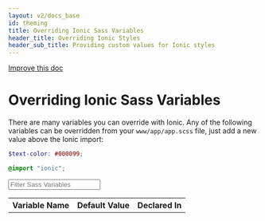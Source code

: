 ```yaml
---
layout: v2/docs_base
id: theming
title: Overriding Ionic Sass Variables
header_title: Overriding Ionic Styles
header_sub_title: Providing custom values for Ionic styles
---
```

<div class="improve-docs">
  <a href='https://github.com/driftyco/ionic-site/edit/master/docs/v2/theming/overriding-ionic-variables/index.md'>
    Improve this doc
  </a>
</div>

<h1 class="title">Overriding Ionic Sass Variables</h1>

There are many variables you can override with Ionic. Any of the following variables can be overridden from your `www/app/app.scss` file, just add a new value above the Ionic import:

```scss
$text-color: #000099;

@import "ionic";
```

<input id="search-sass-input" type="search" placeholder="Filter Sass Variables" class="form-control">

<table id="search-sass-results" class="table sass-variables-table">
  <tr>
    <th>Variable Name</th>
    <th>Default Value</th>
    <th>Declared In</th>
  </tr>
</table>
